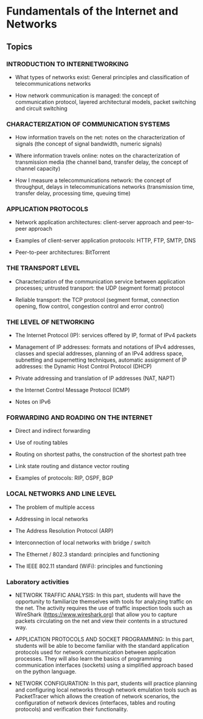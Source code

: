 # Fundamentals of the Internet and Networks

## Topics

### INTRODUCTION TO INTERNETWORKING

- What types of networks exist: General principles and classification of telecommunications networks

- How network communication is managed: the concept of communication protocol, layered architectural models, packet switching and circuit switching

 

### CHARACTERIZATION OF COMMUNICATION SYSTEMS

- How information travels on the net: notes on the characterization of signals (the concept of signal bandwidth, numeric signals)

- Where information travels online: notes on the characterization of transmission media (the channel band, transfer delay, the concept of channel capacity)

- How I measure a telecommunications network: the concept of throughput, delays in telecommunications networks (transmission time, transfer delay, processing time, queuing time)

 

### APPLICATION PROTOCOLS

- Network application architectures: client-server approach and peer-to-peer approach

- Examples of client-server application protocols: HTTP, FTP, SMTP, DNS

- Peer-to-peer architectures: BitTorrent

 

### THE TRANSPORT LEVEL

- Characterization of the communication service between application processes; untrusted transport: the UDP (segment format) protocol

- Reliable transport: the TCP protocol (segment format, connection opening, flow control, congestion control and error control)

 

### THE LEVEL OF NETWORKING

- The Internet Protocol (IP): services offered by IP, format of IPv4 packets

- Management of IP addresses: formats and notations of IPv4 addresses, classes and special addresses, planning of an IPv4 address space, subnetting and supernetting techniques, automatic assignment of IP addresses: the Dynamic Host Control Protocol (DHCP)

- Private addressing and translation of IP addresses (NAT, NAPT)

- the Internet Control Message Protocol (ICMP)

- Notes on IPv6

 

### FORWARDING AND ROADING ON THE INTERNET

- Direct and indirect forwarding

- Use of routing tables

- Routing on shortest paths, the construction of the shortest path tree

- Link state routing and distance vector routing

- Examples of protocols: RIP, OSPF, BGP

 

### LOCAL NETWORKS AND LINE LEVEL

- The problem of multiple access

- Addressing in local networks

- The Address Resolution Protocol (ARP)

- Interconnection of local networks with bridge / switch

- The Ethernet / 802.3 standard: principles and functioning

- The IEEE 802.11 standard (WiFi): principles and functioning

 

 

### Laboratory activities

- NETWORK TRAFFIC ANALYSIS: In this part, students will have the opportunity to familiarize themselves with tools for analyzing traffic on the net. The activity requires the use of traffic inspection tools such as WireShark (https://www.wireshark.org) that allow you to capture packets circulating on the net and view their contents in a structured way.

- APPLICATION PROTOCOLS AND SOCKET PROGRAMMING: In this part, students will be able to become familiar with the standard application protocols used for network communication between application processes. They will also learn the basics of programming communication interfaces (sockets) using a simplified approach based on the python language.

- NETWORK CONFIGURATION: In this part, students will practice planning and configuring local networks through network emulation tools such as PacketTracer which allows the creation of network scenarios, the configuration of network devices (interfaces, tables and routing protocols) and verification their functionality.
